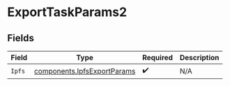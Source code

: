# ExportTaskParams2


## Fields

| Field                                                                      | Type                                                                       | Required                                                                   | Description                                                                |
| -------------------------------------------------------------------------- | -------------------------------------------------------------------------- | -------------------------------------------------------------------------- | -------------------------------------------------------------------------- |
| `Ipfs`                                                                     | [components.IpfsExportParams](../../models/components/ipfsexportparams.md) | :heavy_check_mark:                                                         | N/A                                                                        |